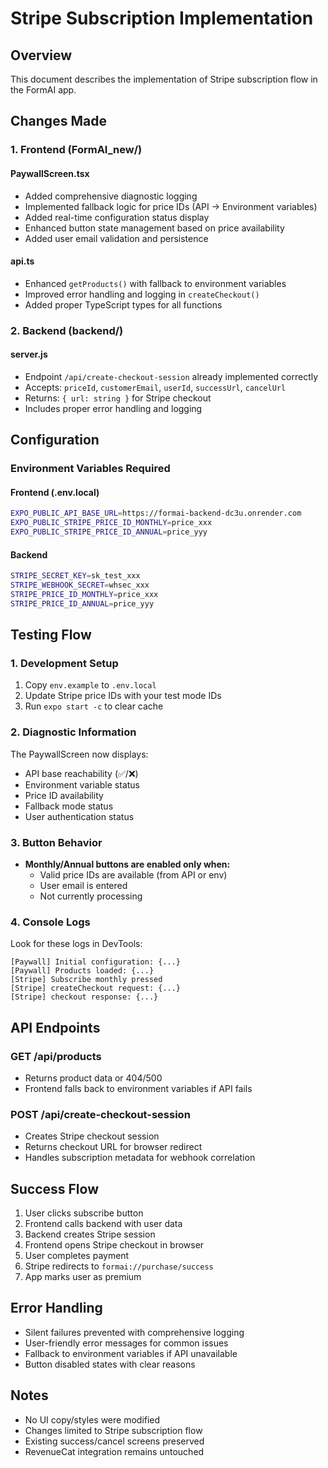 # Stripe Subscription Implementation

## Overview
This document describes the implementation of Stripe subscription flow in the FormAI app.

## Changes Made

### 1. Frontend (FormAI_new/)

#### PaywallScreen.tsx
- Added comprehensive diagnostic logging
- Implemented fallback logic for price IDs (API → Environment variables)
- Added real-time configuration status display
- Enhanced button state management based on price availability
- Added user email validation and persistence

#### api.ts
- Enhanced `getProducts()` with fallback to environment variables
- Improved error handling and logging in `createCheckout()`
- Added proper TypeScript types for all functions

### 2. Backend (backend/)

#### server.js
- Endpoint `/api/create-checkout-session` already implemented correctly
- Accepts: `priceId`, `customerEmail`, `userId`, `successUrl`, `cancelUrl`
- Returns: `{ url: string }` for Stripe checkout
- Includes proper error handling and logging

## Configuration

### Environment Variables Required

#### Frontend (.env.local)
```bash
EXPO_PUBLIC_API_BASE_URL=https://formai-backend-dc3u.onrender.com
EXPO_PUBLIC_STRIPE_PRICE_ID_MONTHLY=price_xxx
EXPO_PUBLIC_STRIPE_PRICE_ID_ANNUAL=price_yyy
```

#### Backend
```bash
STRIPE_SECRET_KEY=sk_test_xxx
STRIPE_WEBHOOK_SECRET=whsec_xxx
STRIPE_PRICE_ID_MONTHLY=price_xxx
STRIPE_PRICE_ID_ANNUAL=price_yyy
```

## Testing Flow

### 1. Development Setup
1. Copy `env.example` to `.env.local`
2. Update Stripe price IDs with your test mode IDs
3. Run `expo start -c` to clear cache

### 2. Diagnostic Information
The PaywallScreen now displays:
- API base reachability (✅/❌)
- Environment variable status
- Price ID availability
- Fallback mode status
- User authentication status

### 3. Button Behavior
- **Monthly/Annual buttons are enabled only when:**
  - Valid price IDs are available (from API or env)
  - User email is entered
  - Not currently processing

### 4. Console Logs
Look for these logs in DevTools:
```
[Paywall] Initial configuration: {...}
[Paywall] Products loaded: {...}
[Stripe] Subscribe monthly pressed
[Stripe] createCheckout request: {...}
[Stripe] checkout response: {...}
```

## API Endpoints

### GET /api/products
- Returns product data or 404/500
- Frontend falls back to environment variables if API fails

### POST /api/create-checkout-session
- Creates Stripe checkout session
- Returns checkout URL for browser redirect
- Handles subscription metadata for webhook correlation

## Success Flow
1. User clicks subscribe button
2. Frontend calls backend with user data
3. Backend creates Stripe session
4. Frontend opens Stripe checkout in browser
5. User completes payment
6. Stripe redirects to `formai://purchase/success`
7. App marks user as premium

## Error Handling
- Silent failures prevented with comprehensive logging
- User-friendly error messages for common issues
- Fallback to environment variables if API unavailable
- Button disabled states with clear reasons

## Notes
- No UI copy/styles were modified
- Changes limited to Stripe subscription flow
- Existing success/cancel screens preserved
- RevenueCat integration remains untouched




